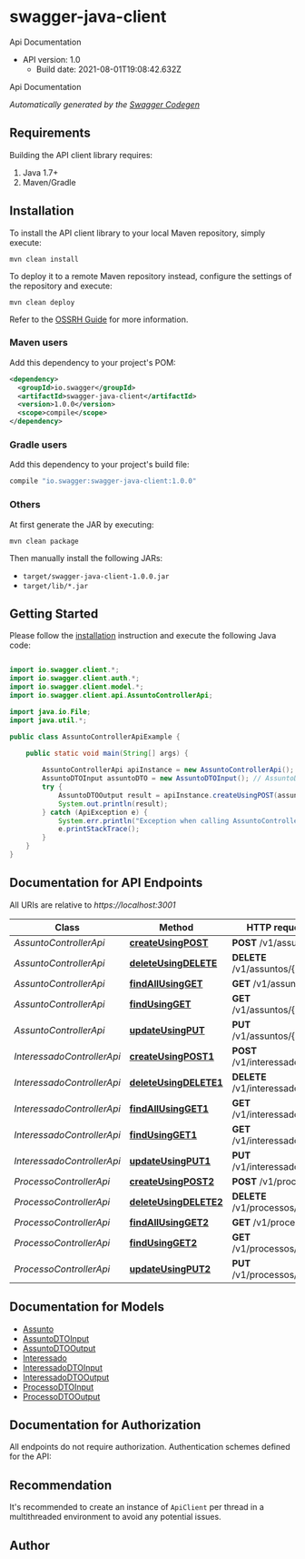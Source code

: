 # swagger-java-client

Api Documentation
- API version: 1.0
  - Build date: 2021-08-01T19:08:42.632Z

Api Documentation


*Automatically generated by the [Swagger Codegen](https://github.com/swagger-api/swagger-codegen)*


## Requirements

Building the API client library requires:
1. Java 1.7+
2. Maven/Gradle

## Installation

To install the API client library to your local Maven repository, simply execute:

```shell
mvn clean install
```

To deploy it to a remote Maven repository instead, configure the settings of the repository and execute:

```shell
mvn clean deploy
```

Refer to the [OSSRH Guide](http://central.sonatype.org/pages/ossrh-guide.html) for more information.

### Maven users

Add this dependency to your project's POM:

```xml
<dependency>
  <groupId>io.swagger</groupId>
  <artifactId>swagger-java-client</artifactId>
  <version>1.0.0</version>
  <scope>compile</scope>
</dependency>
```

### Gradle users

Add this dependency to your project's build file:

```groovy
compile "io.swagger:swagger-java-client:1.0.0"
```

### Others

At first generate the JAR by executing:

```shell
mvn clean package
```

Then manually install the following JARs:

* `target/swagger-java-client-1.0.0.jar`
* `target/lib/*.jar`

## Getting Started

Please follow the [installation](#installation) instruction and execute the following Java code:

```java

import io.swagger.client.*;
import io.swagger.client.auth.*;
import io.swagger.client.model.*;
import io.swagger.client.api.AssuntoControllerApi;

import java.io.File;
import java.util.*;

public class AssuntoControllerApiExample {

    public static void main(String[] args) {
        
        AssuntoControllerApi apiInstance = new AssuntoControllerApi();
        AssuntoDTOInput assuntoDTO = new AssuntoDTOInput(); // AssuntoDTOInput | assuntoDTO
        try {
            AssuntoDTOOutput result = apiInstance.createUsingPOST(assuntoDTO);
            System.out.println(result);
        } catch (ApiException e) {
            System.err.println("Exception when calling AssuntoControllerApi#createUsingPOST");
            e.printStackTrace();
        }
    }
}

```

## Documentation for API Endpoints

All URIs are relative to *https://localhost:3001*

Class | Method | HTTP request | Description
------------ | ------------- | ------------- | -------------
*AssuntoControllerApi* | [**createUsingPOST**](docs/AssuntoControllerApi.md#createUsingPOST) | **POST** /v1/assuntos | create
*AssuntoControllerApi* | [**deleteUsingDELETE**](docs/AssuntoControllerApi.md#deleteUsingDELETE) | **DELETE** /v1/assuntos/{id} | delete
*AssuntoControllerApi* | [**findAllUsingGET**](docs/AssuntoControllerApi.md#findAllUsingGET) | **GET** /v1/assuntos | findAll
*AssuntoControllerApi* | [**findUsingGET**](docs/AssuntoControllerApi.md#findUsingGET) | **GET** /v1/assuntos/{id} | find
*AssuntoControllerApi* | [**updateUsingPUT**](docs/AssuntoControllerApi.md#updateUsingPUT) | **PUT** /v1/assuntos/{id} | update
*InteressadoControllerApi* | [**createUsingPOST1**](docs/InteressadoControllerApi.md#createUsingPOST1) | **POST** /v1/interessados | create
*InteressadoControllerApi* | [**deleteUsingDELETE1**](docs/InteressadoControllerApi.md#deleteUsingDELETE1) | **DELETE** /v1/interessados/{id} | delete
*InteressadoControllerApi* | [**findAllUsingGET1**](docs/InteressadoControllerApi.md#findAllUsingGET1) | **GET** /v1/interessados | findAll
*InteressadoControllerApi* | [**findUsingGET1**](docs/InteressadoControllerApi.md#findUsingGET1) | **GET** /v1/interessados/{id} | find
*InteressadoControllerApi* | [**updateUsingPUT1**](docs/InteressadoControllerApi.md#updateUsingPUT1) | **PUT** /v1/interessados/{id} | update
*ProcessoControllerApi* | [**createUsingPOST2**](docs/ProcessoControllerApi.md#createUsingPOST2) | **POST** /v1/processos | create
*ProcessoControllerApi* | [**deleteUsingDELETE2**](docs/ProcessoControllerApi.md#deleteUsingDELETE2) | **DELETE** /v1/processos/{id} | delete
*ProcessoControllerApi* | [**findAllUsingGET2**](docs/ProcessoControllerApi.md#findAllUsingGET2) | **GET** /v1/processos | findAll
*ProcessoControllerApi* | [**findUsingGET2**](docs/ProcessoControllerApi.md#findUsingGET2) | **GET** /v1/processos/{id} | find
*ProcessoControllerApi* | [**updateUsingPUT2**](docs/ProcessoControllerApi.md#updateUsingPUT2) | **PUT** /v1/processos/{id} | update


## Documentation for Models

 - [Assunto](docs/Assunto.md)
 - [AssuntoDTOInput](docs/AssuntoDTOInput.md)
 - [AssuntoDTOOutput](docs/AssuntoDTOOutput.md)
 - [Interessado](docs/Interessado.md)
 - [InteressadoDTOInput](docs/InteressadoDTOInput.md)
 - [InteressadoDTOOutput](docs/InteressadoDTOOutput.md)
 - [ProcessoDTOInput](docs/ProcessoDTOInput.md)
 - [ProcessoDTOOutput](docs/ProcessoDTOOutput.md)


## Documentation for Authorization

All endpoints do not require authorization.
Authentication schemes defined for the API:

## Recommendation

It's recommended to create an instance of `ApiClient` per thread in a multithreaded environment to avoid any potential issues.

## Author




